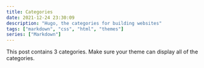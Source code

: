 ```yaml
---
title: Categories
date: 2021-12-24 23:30:09
description: "Hugo, the categories for building websites"
tags: ["markdown", "css", "html", "themes"]
series: ["Markdown"]
---
```

This post contains 3 categories. Make sure your theme can display all of the categories.